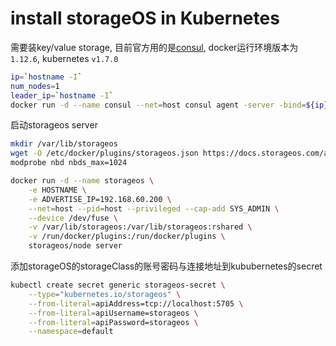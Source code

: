 # install storageOS in Kubernetes 

需要装key/value storage, 目前官方用的是[consul](https://www.consul.io/), docker运行环境版本为`1.12.6`, kubernetes `v1.7.0`

```bash
ip=`hostname -I`
num_nodes=1
leader_ip=`hostname -I`
docker run -d --name consul --net=host consul agent -server -bind=${ip} -client=0.0.0.0 -bootstrap-expect=${num_nodes} -retry-join=${leader_ip}
```

启动storageos server

```bash
mkdir /var/lib/storageos
wget -O /etc/docker/plugins/storageos.json https://docs.storageos.com/assets/storageos.json
modprobe nbd nbds_max=1024

docker run -d --name storageos \
    -e HOSTNAME \
    -e ADVERTISE_IP=192.168.60.200 \
    --net=host --pid=host --privileged --cap-add SYS_ADMIN \
    --device /dev/fuse \
    -v /var/lib/storageos:/var/lib/storageos:rshared \
    -v /run/docker/plugins:/run/docker/plugins \
    storageos/node server
```

添加storageOS的storageClass的账号密码与连接地址到kububernetes的secret

```bash
kubectl create secret generic storageos-secret \
    --type="kubernetes.io/storageos" \
    --from-literal=apiAddress=tcp://localhost:5705 \
    --from-literal=apiUsername=storageos \
    --from-literal=apiPassword=storageos \
    --namespace=default
```